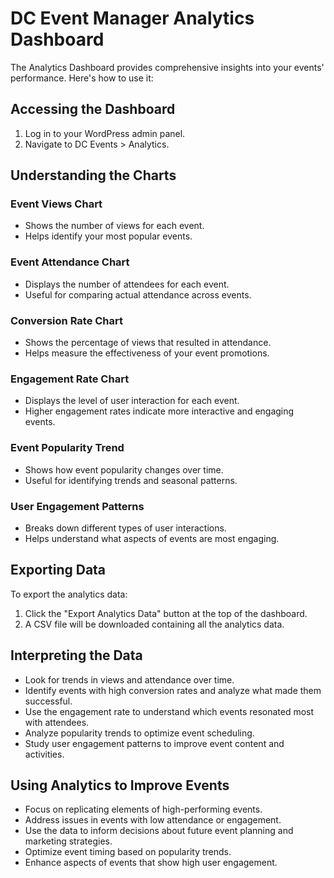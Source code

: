 # DC Event Manager Analytics Dashboard

The Analytics Dashboard provides comprehensive insights into your events' performance. Here's how to use it:

## Accessing the Dashboard

1. Log in to your WordPress admin panel.
2. Navigate to DC Events > Analytics.

## Understanding the Charts

### Event Views Chart
- Shows the number of views for each event.
- Helps identify your most popular events.

### Event Attendance Chart
- Displays the number of attendees for each event.
- Useful for comparing actual attendance across events.

### Conversion Rate Chart
- Shows the percentage of views that resulted in attendance.
- Helps measure the effectiveness of your event promotions.

### Engagement Rate Chart
- Displays the level of user interaction for each event.
- Higher engagement rates indicate more interactive and engaging events.

### Event Popularity Trend
- Shows how event popularity changes over time.
- Useful for identifying trends and seasonal patterns.

### User Engagement Patterns
- Breaks down different types of user interactions.
- Helps understand what aspects of events are most engaging.

## Exporting Data

To export the analytics data:

1. Click the "Export Analytics Data" button at the top of the dashboard.
2. A CSV file will be downloaded containing all the analytics data.

## Interpreting the Data

- Look for trends in views and attendance over time.
- Identify events with high conversion rates and analyze what made them successful.
- Use the engagement rate to understand which events resonated most with attendees.
- Analyze popularity trends to optimize event scheduling.
- Study user engagement patterns to improve event content and activities.

## Using Analytics to Improve Events

- Focus on replicating elements of high-performing events.
- Address issues in events with low attendance or engagement.
- Use the data to inform decisions about future event planning and marketing strategies.
- Optimize event timing based on popularity trends.
- Enhance aspects of events that show high user engagement.